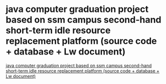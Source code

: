 # java computer graduation project based on ssm campus second-hand short-term idle resource replacement platform (source code + database + Lw document)
[java computer graduation project based on ssm campus second-hand short-term idle resource replacement platform (source code + database + Lw document)](https://aiwithcloud.com/2022/09/19/java_computer_graduation_project_based_on_ssm_campus_second_hand_short_term_idle_resource_replacement_platform_source_code__database__lw_document/)